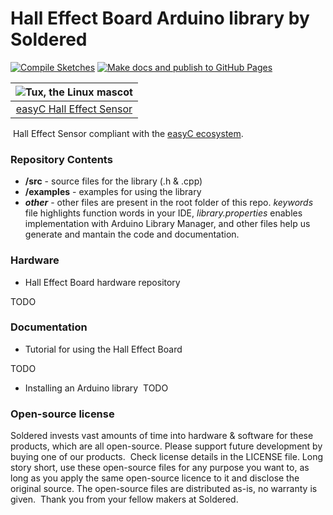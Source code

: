 # Hall Effect Board Arduino library by Soldered

[![Compile Sketches](https://github.com/e-radionicacom/Hall-Effect-Sensor/actions/workflows/compile_test.yml/badge.svg?branch=dev)](https://github.com/e-radionicacom/Hall-Effect-Sensor/actions/workflows/compile_test.yml)
[![Make docs and publish to GitHub Pages](https://github.com/e-radionicacom/Hall-Effect-Sensor/actions/workflows/make_docs.yml/badge.svg?branch=dev)](https://github.com/e-radionicacom/Hall-Effect-Sensor/actions/workflows/make_docs.yml)

| ![Tux, the Linux mascot](https://upload.wikimedia.org/wikipedia/commons/8/8f/Example_image.svg) |
| :---------------------------------------------------------------------------------------------: |
| [easyC Hall Effect Sensor](www.solde.red/333017)                                                |
​
Hall Effect Sensor compliant with the [easyC ecosystem](www.soldered.com/easyC). 
​
### Repository Contents
- **/src** - source files for the library (.h & .cpp)
- **/examples** - examples for using the library
- ***other*** - other files are present in the root folder of this repo. *keywords* file highlights function words in your IDE, *library.properties* enables implementation with Arduino Library Manager, and other files help us generate and mantain the code and documentation.
​
### Hardware
- Hall Effect Board hardware repository

TODO​

### Documentation
- Tutorial for using the Hall Effect Board

TODO

- Installing an Arduino library
​
TODO
​
### Open-source license
Soldered invests vast amounts of time into hardware & software for these products, which are all open-source. Please support future development by buying one of our products. 
​
Check license details in the LICENSE file. Long story short, use these open-source files for any purpose you want to, as long as you apply the same open-source licence to it and disclose the original source. The open-source files are distributed as-is, no warranty is given.
​
Thank you from your fellow makers at Soldered.
